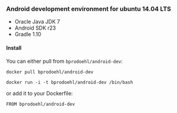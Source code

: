 ### Android development environment for ubuntu 14.04 LTS

* Oracle Java JDK 7
* Android SDK r23
* Gradle 1.10

#### Install

You can either pull from `bprodoehl/android-dev`:

```
docker pull bprodoehl/android-dev
```

```
docker run -i -t bprodoehl/android-dev /bin/bash
```

or add it to your Dockerfile:

```
FROM bprodoehl/android-dev
```

